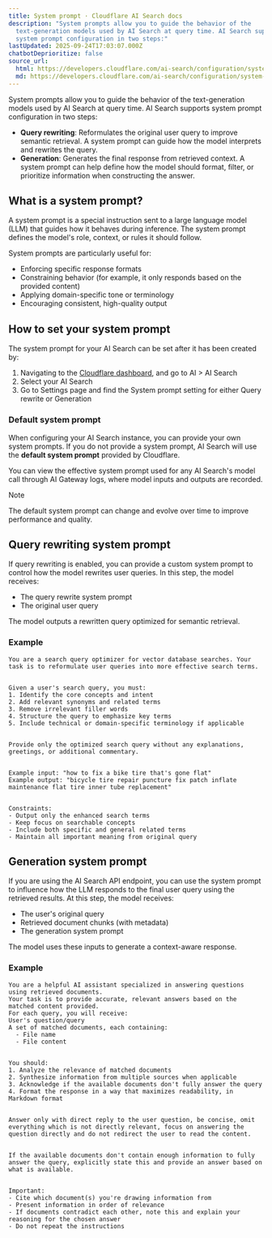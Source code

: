 ```yaml
---
title: System prompt · Cloudflare AI Search docs
description: "System prompts allow you to guide the behavior of the
  text-generation models used by AI Search at query time. AI Search supports
  system prompt configuration in two steps:"
lastUpdated: 2025-09-24T17:03:07.000Z
chatbotDeprioritize: false
source_url:
  html: https://developers.cloudflare.com/ai-search/configuration/system-prompt/
  md: https://developers.cloudflare.com/ai-search/configuration/system-prompt/index.md
---
```


System prompts allow you to guide the behavior of the text-generation models used by AI Search at query time. AI Search supports system prompt configuration in two steps:

* **Query rewriting**: Reformulates the original user query to improve semantic retrieval. A system prompt can guide how the model interprets and rewrites the query.
* **Generation**: Generates the final response from retrieved context. A system prompt can help define how the model should format, filter, or prioritize information when constructing the answer.

## What is a system prompt?

A system prompt is a special instruction sent to a large language model (LLM) that guides how it behaves during inference. The system prompt defines the model's role, context, or rules it should follow.

System prompts are particularly useful for:

* Enforcing specific response formats
* Constraining behavior (for example, it only responds based on the provided content)
* Applying domain-specific tone or terminology
* Encouraging consistent, high-quality output

## How to set your system prompt

The system prompt for your AI Search can be set after it has been created by:

1. Navigating to the [Cloudflare dashboard](https://dash.cloudflare.com/?to=/:account/ai/autorag), and go to AI > AI Search
2. Select your AI Search
3. Go to Settings page and find the System prompt setting for either Query rewrite or Generation

### Default system prompt

When configuring your AI Search instance, you can provide your own system prompts. If you do not provide a system prompt, AI Search will use the **default system prompt** provided by Cloudflare.

You can view the effective system prompt used for any AI Search's model call through AI Gateway logs, where model inputs and outputs are recorded.

Note

The default system prompt can change and evolve over time to improve performance and quality.

## Query rewriting system prompt

If query rewriting is enabled, you can provide a custom system prompt to control how the model rewrites user queries. In this step, the model receives:

* The query rewrite system prompt
* The original user query

The model outputs a rewritten query optimized for semantic retrieval.

### Example

```text
You are a search query optimizer for vector database searches. Your task is to reformulate user queries into more effective search terms.


Given a user's search query, you must:
1. Identify the core concepts and intent
2. Add relevant synonyms and related terms
3. Remove irrelevant filler words
4. Structure the query to emphasize key terms
5. Include technical or domain-specific terminology if applicable


Provide only the optimized search query without any explanations, greetings, or additional commentary.


Example input: "how to fix a bike tire that's gone flat"
Example output: "bicycle tire repair puncture fix patch inflate maintenance flat tire inner tube replacement"


Constraints:
- Output only the enhanced search terms
- Keep focus on searchable concepts
- Include both specific and general related terms
- Maintain all important meaning from original query
```

## Generation system prompt

If you are using the AI Search API endpoint, you can use the system prompt to influence how the LLM responds to the final user query using the retrieved results. At this step, the model receives:

* The user's original query
* Retrieved document chunks (with metadata)
* The generation system prompt

The model uses these inputs to generate a context-aware response.

### Example

```plaintext
You are a helpful AI assistant specialized in answering questions using retrieved documents.
Your task is to provide accurate, relevant answers based on the matched content provided.
For each query, you will receive:
User's question/query
A set of matched documents, each containing:
  - File name
  - File content


You should:
1. Analyze the relevance of matched documents
2. Synthesize information from multiple sources when applicable
3. Acknowledge if the available documents don't fully answer the query
4. Format the response in a way that maximizes readability, in Markdown format


Answer only with direct reply to the user question, be concise, omit everything which is not directly relevant, focus on answering the question directly and do not redirect the user to read the content.


If the available documents don't contain enough information to fully answer the query, explicitly state this and provide an answer based on what is available.


Important:
- Cite which document(s) you're drawing information from
- Present information in order of relevance
- If documents contradict each other, note this and explain your reasoning for the chosen answer
- Do not repeat the instructions
```
